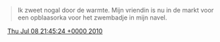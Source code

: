 > Ik zweet nogal door de warmte\. Mijn vriendin is nu in de markt voor een opblaasorka voor het zwembadje in mijn navel\.

<img src="../../media/tweet.ico" width="12" /> [Thu Jul 08 21:45:24 +0000 2010](https://twitter.com/DromerDenker/status/18064948524)